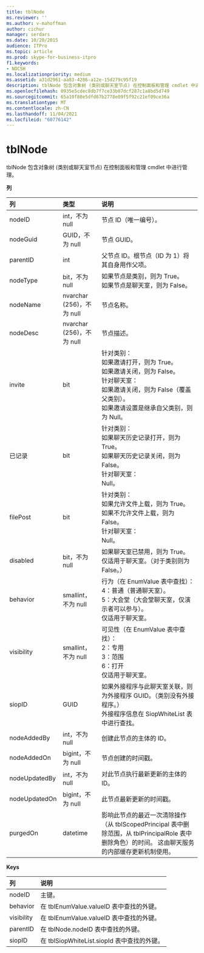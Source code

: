```yaml
---
title: tblNode
ms.reviewer: ''
ms.author: v-mahoffman
author: cichur
manager: serdars
ms.date: 10/20/2015
audience: ITPro
ms.topic: article
ms.prod: skype-for-business-itpro
f1.keywords:
- NOCSH
ms.localizationpriority: medium
ms.assetid: a31d2961-aa83-4286-a12e-15d279c95f19
description: tblNode 包含对象树 (类别或聊天室节点) 在控制面板和管理 cmdlet 中进行管理。
ms.openlocfilehash: 0935e5cdec8db7f7ce33b07dcf287c1a8bd5d749
ms.sourcegitcommit: 65a10f80e5dfd67b2778e09f5f92c21ef09ce36a
ms.translationtype: MT
ms.contentlocale: zh-CN
ms.lasthandoff: 11/04/2021
ms.locfileid: "60776142"
---
```

# <a name="tblnode"></a>tblNode
 
tblNode 包含对象树 (类别或聊天室节点) 在控制面板和管理 cmdlet 中进行管理。
  
**列**

|**列**|**类型**|**说明**|
|:-----|:-----|:-----|
|nodeID  <br/> |int，不为 null  <br/> |节点 ID（唯一编号）。  <br/> |
|nodeGuid  <br/> |GUID，不为 null  <br/> |节点 GUID。  <br/> |
|parentID  <br/> |int  <br/> |父节点 ID。根节点（ID 为 1）将其自身用作父项。  <br/> |
|nodeType  <br/> |bit，不为 null  <br/> |如果节点是类别，则为 True。  <br/> 如果节点是聊天室，则为 False。  <br/> |
|nodeName  <br/> |nvarchar (256)，不为 null  <br/> |节点名称。  <br/> |
|nodeDesc  <br/> |nvarchar (256)，不为 null  <br/> |节点描述。  <br/> |
|invite  <br/> |bit  <br/> | 针对类别： <br/>  如果邀请打开，则为 True。 <br/>  如果邀请关闭，则为 False。 <br/>  针对聊天室： <br/>  如果邀请关闭，则为 False（覆盖父类别）。 <br/>  如果邀请设置是继承自父类别，则为 Null。 <br/> |
|已记录  <br/> |bit  <br/> | 针对类别： <br/>  如果聊天历史记录打开，则为 True。 <br/>  如果聊天历史记录关闭，则为 False。 <br/>  针对聊天室： <br/>  Null。 <br/> |
|filePost  <br/> |bit  <br/> | 针对类别： <br/>  如果允许文件上载，则为 True。 <br/>  如果不允许文件上载，则为 False。 <br/>  针对聊天室： <br/>  Null。 <br/> |
|disabled  <br/> |bit，不为 null  <br/> |如果聊天室已禁用，则为 True。仅适用于聊天室。（对于类别则为 False。）  <br/> |
|behavior  <br/> |smallint，不为 null  <br/> | 行为（在 EnumValue 表中查找）： <br/>  4：普通（普通聊天室）。 <br/>  5：大会堂（大会堂聊天室，仅演示者可以参与）。 <br/>  仅适用于聊天室。 <br/> |
|visibility  <br/> |smallint，不为 null  <br/> | 可见性（在 EnumValue 表中查找）： <br/>  2：专用 <br/>  3：范围 <br/>  6：打开 <br/>  仅适用于聊天室。 <br/> |
|siopID  <br/> |GUID  <br/> |如果外接程序与此聊天室关联，则为外接程序 GUID。（类别没有外接程序。）  <br/> 外接程序信息在 SiopWhiteList 表中进行查找。  <br/> |
|nodeAddedBy  <br/> |int，不为 null  <br/> |创建此节点的主体的 ID。  <br/> |
|nodeAddedOn  <br/> |bigint，不为 null  <br/> |节点创建的时间戳。  <br/> |
|nodeUpdatedBy  <br/> |int，不为 null  <br/> |对此节点执行最新更新的主体的 ID。  <br/> |
|nodeUpdatedOn  <br/> |bigint，不为 null  <br/> |此节点最新更新的时间戳。  <br/> |
|purgedOn  <br/> |datetime  <br/> |影响此节点的最近一次清除操作（从 tblScopedPrincipal 表中删除范围，从 tblPrincipalRole 表中删除角色）的时间。 这由聊天服务的内部缓存更新机制使用。  <br/> |
   
**Keys**

|**列**|**说明**|
|:-----|:-----|
|nodeID  <br/> |主键。  <br/> |
|behavior  <br/> |在 tblEnumValue.valueID 表中查找的外键。  <br/> |
|visibility  <br/> |在 tblEnumValue.valueID 表中查找的外键。  <br/> |
|parentID  <br/> |在 tblNode.nodeID 表中查找的外键。  <br/> |
|siopID  <br/> |在 tblSiopWhiteList.siopId 表中查找的外键。  <br/> |
   

